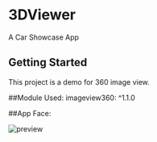 # 3DViewer

A Car Showcase App 

## Getting Started

This project is a demo for 360 image view.

##Module Used:
	imageview360: ^1.1.0


##App Face:

![preview](https://user-images.githubusercontent.com/31183466/84132799-ef360300-aa63-11ea-93ea-ff9546fe08e6.gif)
